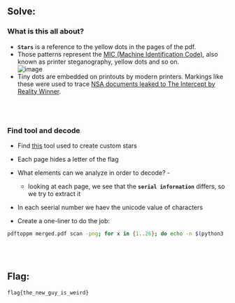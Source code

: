 ## Solve:

### What is this all about?

- **`Stars`** is a reference to the yellow dots in the pages of the pdf.
- Those patterns represent the [MIC (Machine Identification Code)](https://en.wikipedia.org/wiki/Machine_Identification_Code), also known as printer steganography, yellow dots and so on.
  <br/>
  ![image](https://user-images.githubusercontent.com/93029180/209968190-a1163d92-6f03-47c7-a9a4-ef62139fec0c.png)
- Tiny dots are embedded on printouts by modern printers. Markings like these were used to trace [NSA documents leaked to The Intercept by Reality Winner](https://www.bbc.com/future/article/20170607-why-printers-add-secret-tracking-dots).

<br/><br/>

### Find tool and decode

- Find [this](https://github.com/dfd-tud/deda) tool used to create custom stars
- Each page hides a letter of the flag
- What elements can we analyze in order to decode? - 
  - looking at each page, we see that the **`serial information`** differs, so we try to extract it
- In each seerial number we haev the unicode value of characters


- Create a one-liner to do the job:
```bash
pdftoppm merged.pdf scan -png; for x in {1..26}; do echo -n $(python3 -c "print(chr($(deda_parse_print $x.png | grep serial | cut -d '-' -f2 | sed 's/^0*//')))"); done
```

<br/><br/>

## Flag:
`flag{the_new_guy_is_weird}`
